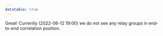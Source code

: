 ```yaml
---
datatable: true
---
```



Great! Currently (2022-06-12 19:00) we do not see any relay groups
in end-to-end correlation position.
